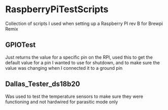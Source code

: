 # RaspberryPiTestScripts
Collection of scripts I used when setting up a Raspberry PI rev B for Brewpi Remix

## GPIOTest 

Just returns the value for a specific pin on the RPI, used this to get the default value for a pin I wanted to use for shutdown, and to make sure the value was changing when I connected it to a ground pin 

## Dallas_Tester_ds18b20

Was used to test the temperature sensors to make sure they were functioning and not hardwired for parasitic mode only
